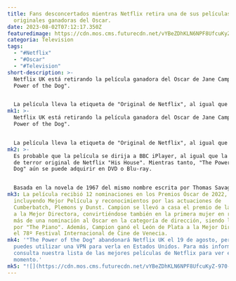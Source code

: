 ```yaml
---
title: Fans desconcertados mientras Netflix retira una de sus películas
  originales ganadoras del Oscar.
date: 2023-08-02T07:12:17.350Z
featuredimage: https://cdn.mos.cms.futurecdn.net/vYBeZDhKLN6NPF8UfcuKyZ-970-80.jpg.webp
categoria: Television
tags:
  - "#Netflix"
  - "#Oscar"
  - "#Television"
short-description: >-
  Netflix UK está retirando la película ganadora del Oscar de Jane Campion, "The
  Power of the Dog".


  La película lleva la etiqueta de "Original de Netflix", al igual que "Hemlock Grove" o "Arrested Development", que también fueron retiradas recientemente de la plataforma.
mk1: >-
  Netflix UK está retirando la película ganadora del Oscar de Jane Campion, "The
  Power of the Dog".


  La película lleva la etiqueta de "Original de Netflix", al igual que "Hemlock Grove" o "Arrested Development", que también fueron retiradas recientemente de la plataforma. Sin embargo, lo que hace diferente a "The Power of the Dog" de otras producciones originales de Netflix es su colaboración con la BBC. Aunque Netflix la distribuye, también es producida por BBC Films.
mk2: >-
  Es probable que la película se dirija a BBC iPlayer, al igual que la película
  de terror original de Netflix "His House". Mientras tanto, "The Power of the
  Dog" aún se puede adquirir en DVD o Blu-ray.


  Basada en la novela de 1967 del mismo nombre escrita por Thomas Savage, la historia del western se desarrolla en una granja de ganado en Montana en la década de 1920, donde una viuda (Kirsten Dunst) y su hijo (Kodi Smit-McPhee) se mudan para vivir con el nuevo esposo de la viuda, George (Jesse Plemons). Sin embargo, las cosas se complican debido a la presencia hostil del hermano de George, Phil (Benedict Cumberbatch).
mk3: La película recibió 12 nominaciones en los Premios Óscar de 2022,
  incluyendo Mejor Película y reconocimientos por las actuaciones de
  Cumberbatch, Plemons y Dunst. Campion se llevó a casa el premio de la Academia
  a la Mejor Directora, convirtiéndose también en la primera mujer en recibir
  más de una nominación al Oscar en la categoría de dirección, siendo la primera
  por "The Piano". Además, Campion ganó el León de Plata a la Mejor Dirección en
  el 78º Festival Internacional de Cine de Venecia.
mk4: '"The Power of the Dog" abandonará Netflix UK el 19 de agosto, pero siempre
  puedes utilizar una VPN para verla en Estados Unidos. Para más información,
  consulta nuestra lista de las mejores películas de Netflix para ver en este
  momento.'
mk5: "![](https://cdn.mos.cms.futurecdn.net/vYBeZDhKLN6NPF8UfcuKyZ-970-80.jpg.webp)"
---
```

